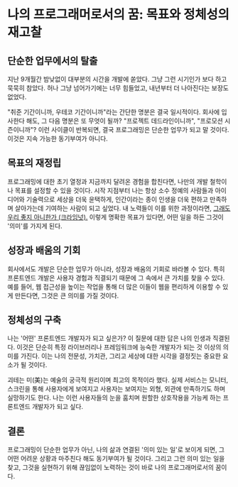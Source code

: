# 나의 프로그래머로서의 꿈: 목표와 정체성의 재고찰

## 단순한 업무에서의 탈출

지난 9개월간 밤낮없이 대부분의 시간을 개발에 쏟았다. 그냥 그런 시기인가 보다 하고 묵묵히 참았다. 허나 그냥 넘어가기에는 너무 힘들었고, 내년부터 더 나아진다는 보장도 없었다.

"취준 기간이니까, 우테코 기간이니까"라는 간단한 명분은 결국 일시적이다. 회사에 입사한다 해도, 그 다음 명분은 또 무엇이 될까? "프로젝트 데드라인이니까", "프로모션 시즌이니까"? 이런 사이클이 반복되면, 결국 프로그래밍은 단순한 업무가 되고 말 것이다. 이것은 지속 가능한 동기부여가 아니다.

## 목표의 재정립

프로그래밍에 대한 초기 열정과 지금까지 달려온 경험을 합친다면, 나만의 개발 철학이나 목표를 설정할 수 있을 것이다. 시작 지점부터 나는 항상 소수 정예의 사람들과 아이디어와 기술력으로 세상을 더욱 윤택하게, 인간이라는 종이 인생을 더욱 편하고 만족하며 살아가는데 기여하는 사람이 되고 싶었다. 내 노력들이 이를 위한 과정이라면, [그래도 우리 좋지 아니한가 (크라잉넛).](https://www.youtube.com/watch?v=TWJ32Qda7nM&ab_channel=1theK%28%EC%9B%90%EB%8D%94%EC%BC%80%EC%9D%B4%29)  이렇게 명확한 목표가 있다면, 어떤 일을 하든 그것이 '의미'를 가지게 된다.

## 성장과 배움의 기회

회사에서도 개발은 단순한 업무가 아니라, 성장과 배움의 기회로 바라볼 수 있다. 특히 프론트엔드 개발은 사용자 경험과 직결되기 때문에 그 속에서 큰 가치를 찾을 수 있다. 예를 들어, 웹 접근성을 높이는 작업을 통해 더 많은 이들이 웹을 편리하게 이용할 수 있게 만든다면, 그것은 큰 의미를 가질 것이다.

## 정체성의 구축

나는 '어떤' 프론트엔드 개발자가 되고 싶은가? 이 질문에 대한 답은 나의 인생과 직결된다. 이것은 단순히 특정 라이브러리나 프레임워크에 능숙한 개발자가 되는 것 이상의 의미를 가진다. 이는 나의 전문성, 가치관, 그리고 세상에 대한 시각을 결정짓는 중요한 요소가 될 것이다.

괴테는 미(美)는 예술의 궁극적 원리이며 최고의 목적이라 했다. 실제 서비스는 모니터, 스크린을 통해 사용자에게 보여지고 사용자는 보여지는 외형, 외관에 만족하기도 하며 실망하기도 한다. 나는 이런 사용자들의 눈을 훔치며 원할한 상호작용을 가능케 하는 프론트엔드 개발자가 되고 싶다.

## 결론

프로그래밍이 단순한 업무가 아닌, 나의 삶과 연결된 '의미 있는 일'로 보이게 되면, 그 어떤 어려운 상황과 마주친다 해도 동기부여가 될 것이다. 그리고 그런 의미 있는 일을 찾고, 그것을 실현하기 위해 끊임없이 노력하는 것이 바로 나의 프로그래머로서의 꿈이다.
